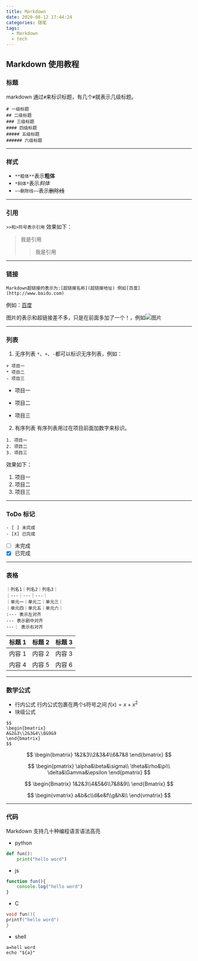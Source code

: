 ```yaml
---
title: Markdown
date: 2020-08-12 17:44:24
categories: 随笔
tags:
  - Markdown
  - tech
---
```


## Markdown 使用教程

### 标题

markdown 通过`#`来标识标题，有几个`#`就表示几级标题。

```
# 一级标题
## 二级标题
### 三级标题
#### 四级标题
##### 五级标题
###### 六级标题
```

---

<!--more-->

### 样式

- `**粗体**`表示**粗体**
- `*斜体*`表示*斜体*
- `~~删除线~~`表示~~删除线~~

---

### 引用

`>>和>符号表示引用`
效果如下：

> 我是引用
>
> > 我是引用

---

### 链接

```
Markdown超链接的表示为:[超链接名称](超链接地址) 例如[百度](http://www.baidu.com)

```

例如：[百度](https://www.baidu.com)

图片的表示和超链接差不多，只是在前面多加了一个！，例如![图片](http://www.acemark.net/img/icon.jpg)

---

### 列表

1. 无序列表
   `*`、`+`、`-`都可以标识无序列表，例如：

```
+ 项目一
* 项目二
- 项目三
```

- 项目一

* 项目二

- 项目三

2. 有序列表
   有序列表用过在项目前面加数字来标识。

```
1. 项目一
2. 项目二
3. 项目三
```

效果如下：

1. 项目一
2. 项目二
3. 项目三

---

### ToDo 标记

```
- [ ] 未完成
- [X] 已完成
```

- [ ] 未完成
- [x] 已完成

---

### 表格

```
｜列名1｜列名2｜列名3｜
｜---｜---｜---｜
｜单元一｜单元二｜单元三｜
｜单元四｜单元五｜单元六｜
:--- 表示左对齐
--- 表示剧中对齐
---： 表示右对齐
```

| 标题 1 | 标题 2 | 标题 3 |
| :----- | ------ | -----: |
| 内容 1 | 内容 2 | 内容 3 |
| 内容 4 | 内容 5 | 内容 6 |

---

### 数学公式

- 行内公式
  行内公式包裹在两个`$`符号之间
  $f(x)=x+x^2$
- 块级公式

```
$$
\begin{bmatrix}
A&2&3\\2&3&4\\8&9&9
\end{bmatrix}
$$
```

$$
\begin{bmatrix}
1&2&3\\2&3&4\\6&7&8
\end{bmatrix}
$$

$$
\begin{pmatrix}
\alpha&\beta&\sigma\\
\theta&\rho&\pi\\
\delta&\Gamma&\epsilon
\end{pmatrix}
$$

$$
\begin{Bmatrix}
1&2&3\\4&5&6\\7&8&9\\
\end{Bmatrix}
$$

$$
\begin{vmatrix}
a&b&c\\d&e&f\\g&h&\\
\end{vmatrix}
$$

---

### 代码

Markdown 支持几十种编程语言语法高亮

- python

```python
def fun():
    print("hello word")
```

- js

```JavaScript
function fun(){
    console.log("hello word")
}
```

- C

```C
void fun(){
printf("hello word")
}
```

- shell

```shell
a=hell word
echo "${a}"
```
